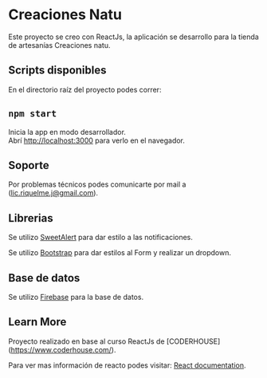 # Creaciones Natu

Este proyecto se creo con ReactJs, la aplicación se desarrollo para la tienda de artesanías Creaciones natu.


## Scripts disponibles

En el directorio raíz del proyecto podes correr:

## `npm start`

Inicia la app en modo desarrollador.\
Abrí [http://localhost:3000](http://localhost:3000) para verlo en el navegador.


## Soporte

Por problemas técnicos podes comunicarte por mail a (lic.riquelme.j@gmail.com).

## Librerias

Se utilizo [SweetAlert](https://sweetalert2.github.io/) para dar estilo a las notificaciones.

Se utilizo [Bootstrap](https://getbootstrap.com/) para dar estilos al Form y realizar un dropdown.


## Base de datos

Se utilizo [Firebase](https://firebase.google.com/) para la base de datos.

## Learn More

Proyecto realizado en base al curso ReactJs de [CODERHOUSE] (https://www.coderhouse.com/).

Para ver mas información de reacto podes visitar: [React documentation](https://reactjs.org/).
